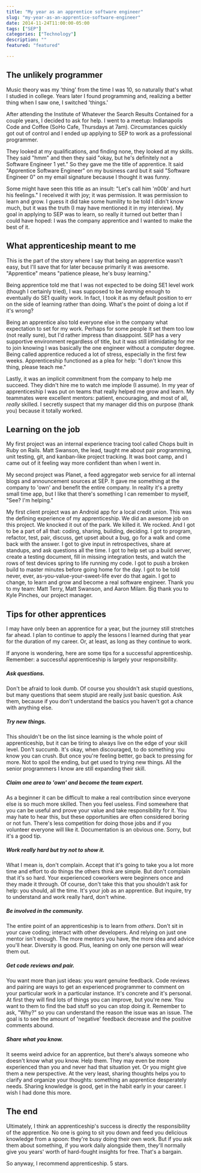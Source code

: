 ```yaml
---
title: "My year as an apprentice software engineer"
slug: "my-year-as-an-apprentice-software-engineer"
date: 2014-11-24T11:00:00-05:00
tags: ["SEP"]
categories: ["Technology"]
description: ""
featured: "featured"

---
```


## The unlikely programmer

Music theory was my 'thing' from the time I was 10, so naturally that's what I studied in college. Years later I found programming and, realizing a better thing when I saw one, I switched 'things.'

After attending the Institute of Whatever the Search Results Contained for a couple years, I decided to ask for help. I went to a meetup: Indianapolis Code and Coffee (SoHo Cafe, Thursdays at 7am). Circumstances quickly got out of control and I ended up applying to SEP to work as a professional programmer. 

They looked at my qualifications, and finding none, they looked at my skills. They said "hmm" and then they said "okay, but he's definitely not a Software Engineer 1 yet." So they gave me the title of apprentice. It said "Apprentice Software Engineer" on my business card but it said "Software Engineer 0" on my email signature because I thought it was funny.

Some might have seen this title as an insult: "Let's call him 'n00b' and hurt his feelings." I received it with joy; it was permission. It was permission to learn and grow. I guess it did take some humility to be told I didn't know much, but it was the truth (I may have mentioned it in my interview). My goal in applying to SEP was to learn, so really it turned out better than I could have hoped: I was the company apprentice and I wanted to make the best of it.

## What apprenticeship meant to me

This is the part of the story where I say that being an apprentice wasn't easy, but I'll save that for later because primarily it was awesome. "Apprentice" means "patience please, he's busy learning."

Being apprentice told me that I was not expected to be doing SE1 level work (though I certainly tried), I was supposed to be _learning_ enough to eventually do SE1 quality work. In fact, I took it as my default position to err on the side of learning rather than doing. What's the point of doing a lot if it's wrong?

Being an apprentice also told everyone else in the company what expectation to set for my work. Perhaps for some people it set them too low (not really sure), but I'd rather impress than disappoint. SEP has a very supportive environment regardless of title, but it was still intimidating for me to join knowing I was basically the one engineer without a computer degree. Being called apprentice reduced a lot of stress, especially in the first few weeks. Apprenticeship functioned as a plea for help: "I don't know this thing, please teach me."

Lastly, it was an implicit commitment from the company to help me succeed. They didn't hire me to watch me implode (I assume). In my year of apprenticeship I was put on teams that really helped me grow and learn. My teammates were excellent mentors: patient, encouraging, and most of all, _really_ skilled. I secretly suspect that my manager did this on purpose (thank you) because it totally worked.

## Learning on the job

My first project was an internal experience tracing tool called Chops built in Ruby on Rails. Matt Swanson, the lead, taught me about pair programming, unit testing, git, and kanban-like project tracking. It was boot camp, and I came out of it feeling way more confident than when I went in.

My second project was Planet, a feed aggregator web service for all internal blogs and announcement sources at SEP. It gave me something at the company to 'own' and benefit the entire company. In reality it's a pretty small time app, but I like that there's something I can remember to myself, "See? I'm helping."

My first client project was an Android app for a local credit union. This was the defining experience of my apprenticeship. We did an awesome job on this project. We knocked it out of the park. We killed it. We rocked. And I got to be a part of all that: coding, sharing, building, deciding. I got to program, refactor, test, pair, discuss, get upset about a bug, go for a walk and come back with the answer. I got to give input in retrospectives, share at standups, and ask questions all the time. I got to help set up a build server, create a testing document, fill in missing integration tests, and watch the rows of test devices spring to life running my code. I got to push a broken build to master minutes before going home for the day. I got to be told never, ever, as-you-value-your-sweet-life ever do that again. I got to change, to learn and grow and become a real software engineer. Thank you to my team: Matt Terry, Matt Swanson, and Aaron Milam. Big thank you to Kyle Pinches, our project manager.

## Tips for other apprentices

I may have only been an apprentice for a year, but the journey still stretches far ahead. I plan to continue to apply the lessons I learned during that year for the duration of my career. Or, at least, as long as they continue to work.

If anyone is wondering, here are some tips for a successful apprenticeship. Remember: a successful apprenticeship is largely your responsibility.

##### Ask questions.
Don't be afraid to look dumb. Of course you shouldn't ask stupid questions, but many questions that seem stupid are really just basic question. Ask them, because if you don't understand the basics you haven't got a chance with anything else.

##### Try new things.
This shouldn't be on the list since learning is the whole point of apprenticeship, but it can be tiring to always live on the edge of your skill level. Don't succumb. It's okay, when discouraged, to do something you know you can crush. But once you're feeling better, go back to pressing for more. Not to spoil the ending, but get used to trying new things. All the senior programmers I know are still expanding their skill.

##### Claim one area to 'own' and become the team expert.
As a beginner it can be difficult to make a real contribution since everyone else is so much more skilled. Then you feel useless. Find somewhere that you can be useful and prove your value and take responsibility for it. You may hate to hear this, but these opportunities are often considered boring or not fun. There's less competition for doing those jobs and if you volunteer everyone will like it. Documentation is an obvious one. Sorry, but it's a good tip.

##### Work really hard but try not to show it.
What I mean is, don't complain. Accept that it's going to take you a lot more time and effort to do things the others think are simple. But don't complain that it's so hard. Your experienced coworkers were beginners once and they made it through. Of course, don't take this that you shouldn't ask for help: you should, all the time. It's your job as an apprentice. But inquire, try to understand and work really hard, don't whine.

##### Be involved in the community.
The entire point of an apprenticeship is to learn from _others_. Don't sit in your cave coding; interact with other developers. And relying on just one mentor isn't enough. The more mentors you have, the more idea and advice you'll hear. Diversity is good. Plus, leaning on only one person will wear them out.

##### Get code reviews and pair.
You want more than just ideas: you want genuine feedback. Code reviews and pairing are ways to get an experienced programmer to comment on your particular work in a particular instance. It's concrete and it's personal. At first they will find lots of things you can improve, but you're new. You want to them to find the bad stuff so you can stop doing it. Remember to ask, "Why?" so you can understand the reason the issue was an issue. The goal is to see the amount of 'negative' feedback decrease and the positive comments abound. 

##### Share what you know.
It seems weird advice for an apprentice, but there's always someone who doesn't know what you know. Help them. They may even be more experienced than you and never had that situation yet. Or you might give them a new perspective. At the very least, sharing thoughts helps you to clarify and organize your thoughts: something an apprentice desperately needs. Sharing knowledge is good, get in the habit early in your career. I wish I had done this more.

## The end

Ultimately, I think an apprenticeship's success is directly the responsibility of the apprentice. No one is going to sit you down and feed you delicious knowledge from a spoon: they're busy doing their own work. But if you ask them about something, if you work daily alongside them, they'll normally give you years' worth of hard-fought insights for free. That's a bargain.

So anyway, I recommend apprenticeship. 5 stars.





